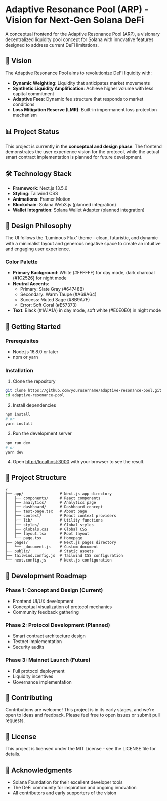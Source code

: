 # Adaptive Resonance Pool (ARP) - Vision for Next-Gen Solana DeFi

A conceptual frontend for the Adaptive Resonance Pool (ARP), a visionary decentralized liquidity pool concept for Solana with innovative features designed to address current DeFi limitations.

## 🌟 Vision

The Adaptive Resonance Pool aims to revolutionize DeFi liquidity with:

- **Dynamic Weighting**: Liquidity that anticipates market movements
- **Synthetic Liquidity Amplification**: Achieve higher volume with less capital commitment
- **Adaptive Fees**: Dynamic fee structure that responds to market conditions
- **Loss Mitigation Reserve (LMR)**: Built-in impermanent loss protection mechanism

## 📊 Project Status

This project is currently in the **conceptual and design phase**. The frontend demonstrates the user experience vision for the protocol, while the actual smart contract implementation is planned for future development.

## 🛠️ Technology Stack

- **Framework**: Next.js 13.5.6
- **Styling**: Tailwind CSS
- **Animations**: Framer Motion
- **Blockchain**: Solana Web3.js (planned integration)
- **Wallet Integration**: Solana Wallet Adapter (planned integration)

## 🎨 Design Philosophy

The UI follows the 'Luminous Flux' theme - clean, futuristic, and dynamic with a minimalist layout and generous negative space to create an intuitive and engaging user experience.

### Color Palette

- **Primary Background**: White (#FFFFFF) for day mode, dark charcoal (#1C2526) for night mode
- **Neutral Accents**:
  - Primary: Slate Gray (#64748B)
  - Secondary: Warm Taupe (#A68A64)
  - Success: Muted Sage (#8B9A7F)
  - Error: Soft Coral (#E57373)
- **Text**: Black (#1A1A1A) in day mode, soft white (#E0E0E0) in night mode

## 🚀 Getting Started

### Prerequisites

- Node.js 16.8.0 or later
- npm or yarn

### Installation

1. Clone the repository
```bash
git clone https://github.com/yourusername/adaptive-resonance-pool.git
cd adaptive-resonance-pool
```

2. Install dependencies
```bash
npm install
# or
yarn install
```

3. Run the development server
```bash
npm run dev
# or
yarn dev
```

4. Open [http://localhost:3000](http://localhost:3000) with your browser to see the result.

## 📁 Project Structure

```
/
├── app/                # Next.js app directory
│   ├── components/     # React components
│   ├── analytics/      # Analytics page
│   ├── dashboard/      # Dashboard concept
│   ├── test-page.tsx   # About page
│   ├── context/        # React context providers
│   ├── lib/            # Utility functions
│   ├── styles/         # Global styles
│   ├── globals.css     # Global CSS
│   ├── layout.tsx      # Root layout
│   └── page.tsx        # Homepage
├── pages/              # Next.js pages directory
│   └── _document.js    # Custom document
├── public/             # Static assets
├── tailwind.config.js  # Tailwind CSS configuration
└── next.config.js      # Next.js configuration
```

## 📅 Development Roadmap

### Phase 1: Concept and Design (Current)
- Frontend UI/UX development
- Conceptual visualization of protocol mechanics
- Community feedback gathering

### Phase 2: Protocol Development (Planned)
- Smart contract architecture design
- Testnet implementation
- Security audits

### Phase 3: Mainnet Launch (Future)
- Full protocol deployment
- Liquidity incentives
- Governance implementation

## 🤝 Contributing

Contributions are welcome! This project is in its early stages, and we're open to ideas and feedback. Please feel free to open issues or submit pull requests.

## 📄 License

This project is licensed under the MIT License - see the LICENSE file for details.

## 🙏 Acknowledgments

- Solana Foundation for their excellent developer tools
- The DeFi community for inspiration and ongoing innovation
- All contributors and early supporters of the vision